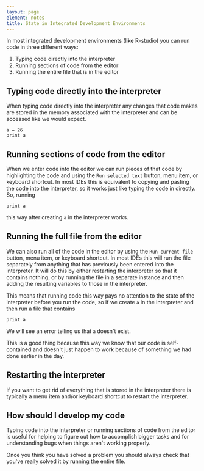 ```yaml
---
layout: page
element: notes
title: State in Integrated Development Environments
---
```


In most integrated development environments (like R-studio) you can run code
in three different ways:

1. Typing code directly into the interpreter
2. Running sections of code from the editor
3. Running the entire file that is in the editor


## Typing code directly into the interpreter

When typing code directly into the interpreter any changes that code makes are
stored in the memory associated with the interpreter and can be accessed like we
would expect.

```
a = 26
print a
```


## Running sections of code from the editor

When we enter code into the editor we can run pieces of that code by
highlighting the code and using the `Run selected text` button, menu item, or
keyboard shortcut. In most IDEs this is equivalent to copying and pasting the
code into the interpreter, so it works just like typing the code in
directly. So, running

`print a`

this way after creating `a` in the interpreter works.


## Running the full file from the editor

We can also run all of the code in the editor by using the `Run current file`
button, menu item, or keyboard shortcut. In most IDEs this will run the file
separately from anything that has previously been entered into the
interpreter. It will do this by either restarting the interpreter so that it
contains nothing, or by running the file in a separate instance and then adding
the resulting variables to those in the interpreter.

This means that running code this way pays no attention to the state of the
interpreter before you run the code, so if we create `a` in the interpreter and
then run a file that contains

`print a`

We will see an error telling us that `a` doesn't exist.

This is a good thing because this way we know that our code is self-contained
and doesn't just happen to work because of something we had done earlier in the
day.


## Restarting the interpreter

If you want to get rid of everything that is stored in the interpreter there is
typically a menu item and/or keyboard shortcut to restart the interpreter.


## How should I develop my code

Typing code into the interpreter or running sections of code from the editor is
useful for helping to figure out how to accomplish bigger tasks and for
understanding bugs when things aren't working properly.

Once you think you have solved a problem you should always check that you've
really solved it by running the entire file.
